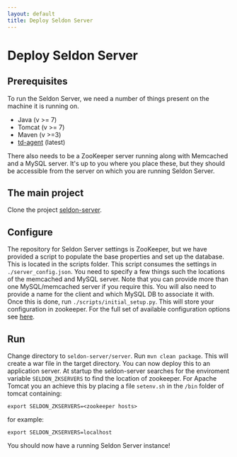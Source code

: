 ```yaml
---
layout: default
title: Deploy Seldon Server
---
```


# Deploy Seldon Server

## Prerequisites

To run the Seldon Server, we need a number of things present on the machine it is running on.

* Java (v >= 7)
* Tomcat (v >= 7)
* Maven (v >=3)
* [td-agent](http://www.fluentd.org/download) (latest)

There also needs to be a ZooKeeper server running along with Memcached and a MySQL server. It's up to you where you place these, but they should be accessible from the server on which you are running Seldon Server.

## The main project

Clone the project [seldon-server](https://github.com/SeldonIO/seldon-server).

## Configure

The repository for Seldon Server settings is ZooKeeper, but we have provided a script to populate the base properties and set up the database. This is located in the scripts folder. This script consumes the settings in ```./server_config.json```. You need to specify a few things such the locations of the memcached and MySQL server. Note that you can provide more than one MySQL/memcached server if you require this. You will also need to provide a name for the client and which MySQL DB to associate it with. Once this is done, run ```./scripts/initial_setup.py```. This will store your configuration in zookeeper. For the full set of available configuration options see [here](configuration.html).

## Run

Change directory to `seldon-server/server`.
Run `mvn clean package`.
This will create a war file in the target directory. You can now deploy this to an application server. At startup the seldon-server searches for the enviroment variable `SELDON_ZKSERVERS` to find the location of zookeeper. For Apache Tomcat you an achieve this by placing a file `setenv.sh` in the `/bin` folder of tomcat containing:

```
export SELDON_ZKSERVERS=<zookeeper hosts>
```

for example:

```
export SELDON_ZKSERVERS=localhost
```

You should now have a running Seldon Server instance!



